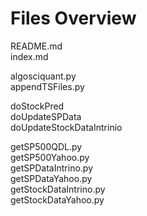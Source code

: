 # Files Overview

README.md  
index.md  
  
algosciquant.py  
appendTSFiles.py  
   
doStockPred  
doUpdateSPData  
doUpdateStockDataIntrinio  
   
getSP500QDL.py  
getSP500Yahoo.py  
getSPDataIntrino.py  
getSPDataYahoo.py  
getStockDataIntrino.py  
getStockDataYahoo.py  
